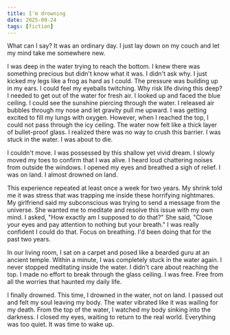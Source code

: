 ```yaml
---
title: I'm drowning
date: 2025-09-24
tags: [fiction]
---
```


What can I say? It was an ordinary day. I just lay down on my couch and let my mind take me somewhere new.

I was deep in the water trying to reach the bottom. I knew there was something precious but didn't know what it was. I didn't ask why. I just kicked my legs like a frog as hard as I could. The pressure was building up in my ears. I could feel my eyeballs twitching. Why risk life diving this deep? I needed to get out of the water for fresh air. I looked up and faced the blue ceiling. I could see the sunshine piercing through the water. I released air bubbles through my nose and let gravity pull me upward. I was getting excited to fill my lungs with oxygen. However, when I reached the top, I could not pass through the icy ceiling. The water now felt like a thick layer of bullet-proof glass. I realized there was no way to crush this barrier. I was stuck in the water. I was about to die.

I couldn't move. I was possessed by this shallow yet vivid dream. I slowly moved my toes to confirm that I was alive. I heard loud chattering noises from outside the windows. I opened my eyes and breathed a sigh of relief. I was on land. I almost drowned on land.

This experience repeated at least once a week for two years. My shrink told me it was stress that was trapping me inside these horrifying nightmares. My girlfriend said my subconscious was trying to send a message from the universe. She wanted me to meditate and resolve this issue with my own mind. I asked, "How exactly am I supposed to do that?" She said, "Close your eyes and pay attention to nothing but your breath." I was really confident I could do that. Focus on breathing. I'd been doing that for the past two years.

In our living room, I sat on a carpet and posed like a bearded guru at an ancient temple. Within a minute, I was completely stuck in the water again. I never stopped meditating inside the water. I didn't care about reaching the top. I made no effort to break through the glass ceiling. I was free. Free from all the worries that haunted my daily life.

I finally drowned. This time, I drowned in the water, not on land. I passed out and felt my soul leaving my body. The water vibrated like it was wailing for my death. From the top of the water, I watched my body sinking into the darkness. I closed my eyes, waiting to return to the real world. Everything was too quiet. It was time to wake up.